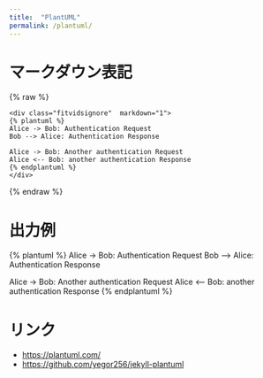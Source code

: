 ```yaml
---
title:  "PlantUML"
permalink: /plantuml/
---
```


# マークダウン表記

{% raw %}
```
<div class="fitvidsignore"  markdown="1">
{% plantuml %}
Alice -> Bob: Authentication Request
Bob --> Alice: Authentication Response

Alice -> Bob: Another authentication Request
Alice <-- Bob: another authentication Response
{% endplantuml %}
</div>
```
{% endraw %}


# 出力例

<div class="fitvidsignore"  markdown="1">
{% plantuml %}
Alice -> Bob: Authentication Request
Bob --> Alice: Authentication Response

Alice -> Bob: Another authentication Request
Alice <-- Bob: another authentication Response
{% endplantuml %}
</div>

# リンク

- https://plantuml.com/
- https://github.com/yegor256/jekyll-plantuml
